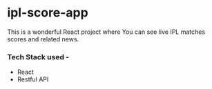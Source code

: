 # ipl-score-app
This is a wonderful React project where You can see live IPL matches scores and related news.

### Tech Stack used - 
- React
- Restful API

